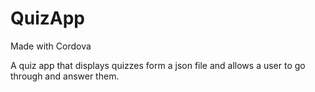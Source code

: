 # QuizApp
Made with Cordova

A quiz app that displays quizzes form a json file and allows a user to go through and answer them.
